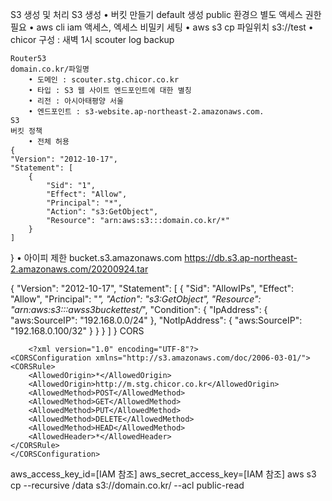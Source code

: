 S3 생성 및 처리
S3 생성
	• 버킷 만들기 default 생성 public 환경으 별도 액세스 권한 필요
	• aws cli iam 액세스, 엑세스 비밀키 세팅
	• aws s3 cp 파일위치 s3://test
	• chicor 구성 : 새벽 1시 scouter log backup

	Router53
	domain.co.kr/파일명
		• 도메인 : scouter.stg.chicor.co.kr
		• 타입 : S3 웹 사이트 엔드포인트에 대한 별칭
		• 리전 : 아시아태평양 서울
		• 엔드포인트 : s3-website.ap-northeast-2.amazonaws.com.
	S3
	버킷 정책
		• 전체 허용
	{
    "Version": "2012-10-17",
    "Statement": [
        {
            "Sid": "1",
            "Effect": "Allow",
            "Principal": "*",
            "Action": "s3:GetObject",
            "Resource": "arn:aws:s3:::domain.co.kr/*"
        }
    ]
}
		• 아이피 제한
	bucket.s3.amazonaws.com
https://db.s3.ap-northeast-2.amazonaws.com/20200924.tar

{
    "Version": "2012-10-17",
    "Statement": [
        {
            "Sid": "AllowIPs",
            "Effect": "Allow",
            "Principal": "*",
            "Action": "s3:GetObject",
            "Resource": "arn:aws:s3:::awss3buckettest/*",
            "Condition": {
                "IpAddress": {
                    "aws:SourceIP": "192.168.0.0/24"
                },
                "NotIpAddress": {
                    "aws:SourceIP": "192.168.0.100/32"
                }
            }
        }
    ]
}
CORS
```
	<?xml version="1.0" encoding="UTF-8"?>
<CORSConfiguration xmlns="http://s3.amazonaws.com/doc/2006-03-01/">
<CORSRule>
    <AllowedOrigin>*</AllowedOrigin>
    <AllowedOrigin>http://m.stg.chicor.co.kr</AllowedOrigin>
    <AllowedMethod>POST</AllowedMethod>
    <AllowedMethod>GET</AllowedMethod>
    <AllowedMethod>PUT</AllowedMethod>
    <AllowedMethod>DELETE</AllowedMethod>
    <AllowedMethod>HEAD</AllowedMethod>
    <AllowedHeader>*</AllowedHeader>
</CORSRule>
</CORSConfiguration>

```

aws_access_key_id=[IAM 참조]
aws_secret_access_key=[IAM 참조]
aws s3 cp --recursive /data s3://domain.co.kr/ --acl public-read
	